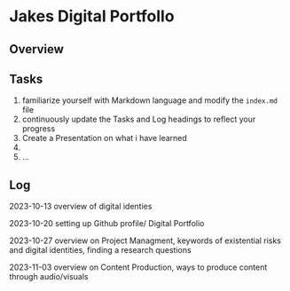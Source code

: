 # Jakes Digital Portfollo

## Overview



## Tasks
1. familiarize yourself with Markdown language and modify the `index.md` file
2. continuously update the Tasks and Log headings to reflect your progress
3. Create a Presentation on what i have learned 
4. 
5. ... 

## Log
2023-10-13 overview of digital identies

2023-10-20 setting up Github profile/ Digital Portfolio

2023-10-27 overview on Project Managment, keywords of existential risks and digital identities, finding a research questions

2023-11-03 overview on Content Production, ways to produce content through audio/visuals











